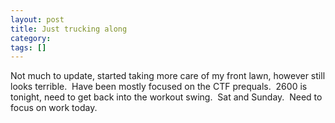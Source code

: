 ```yaml
---
layout: post
title: Just trucking along
category: 
tags: []
---
```



Not much to update, started taking more care of my front lawn, however still looks terrible.  Have been mostly focused on the CTF prequals.  2600 is tonight, need to get back into the workout swing.  Sat and Sunday.  Need to focus on work today.
